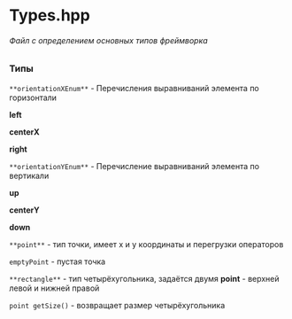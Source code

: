 # Types.hpp
###### Файл с определением основных типов фреймворка


### Типы

`**orientationXEnum**` - Перечисления выравниваний элемента по горизонтали

**left**

**centerX**

**right**


`**orientationYEnum**` - Перечисление выравниваний элемента по вертикали

**up**

**centerY**

**down**


`**point**` - тип точки, имеет x и y координаты и перегрузки операторов

`emptyPoint` - пустая точка


`**rectangle**` - тип четырёхугольника, задаётся двумя **point** - верхней левой и нижней правой

`point getSize()` - возвращает размер четырёхугольника

